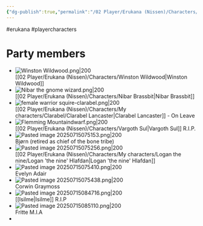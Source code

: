 ```yaml
---
{"dg-publish":true,"permalink":"/02 Player/Erukana (Nissen)/Characters/Erukana party characters/"}
---
```


#erukana #playercharacters 

# Party members


-  ![Winston Wildwood.png|200](/img/user/10%20Attachments/Winston%20Wildwood.png) <br>[[02 Player/Erukana (Nissen)/Characters/Winston Wildwood\|Winston Wildwood]]
-  ![Nibar the gnome wizard.png|200](/img/user/10%20Attachments/Nibar%20the%20gnome%20wizard.png) <br> [[02 Player/Erukana (Nissen)/Characters/Nibar Brassbit\|Nibar Brassbit]]
-  ![female warrior squire-clarabel.png|200](/img/user/10%20Attachments/female%20warrior%20squire-clarabel.png)<br>[[02 Player/Erukana (Nissen)/Characters/My characters/Clarabel/Clarabel Lancaster\|Clarabel Lancaster]] - On Leave
-  ![Flemming Mountaindwarf.png|200](/img/user/10%20Attachments/Flemming%20Mountaindwarf.png)<br>[[02 Player/Erukana (Nissen)/Characters/Vargoth Sul\|Vargoth Sul]] R.I.P.
- ![Pasted image 20250715075153.png|200](/img/user/10%20Attachments/Pasted%20image%2020250715075153.png)<br>Bjørn (retired as chief of the bone tribe)
- ![Pasted image 20250715075256.png|200](/img/user/10%20Attachments/Pasted%20image%2020250715075256.png)<br> [[02 Player/Erukana (Nissen)/Characters/My characters/Logan the nine/Logan 'the nine' Hlafdan\|Logan 'the nine' Hlafdan]]
- ![Pasted image 20250715075410.png|200](/img/user/10%20Attachments/Pasted%20image%2020250715075410.png)<br>Evelyn Adair
- ![Pasted image 20250715075438.png|200](/img/user/10%20Attachments/Pasted%20image%2020250715075438.png)<br>Corwin Graymoss
- ![Pasted image 20250715084716.png|200](/img/user/10%20Attachments/Pasted%20image%2020250715084716.png)<br>[[Isilme\|Isilme]] R.I.P
- ![Pasted image 20250715085110.png|200](/img/user/10%20Attachments/Pasted%20image%2020250715085110.png)<br>Fritte  M.I.A
- 


